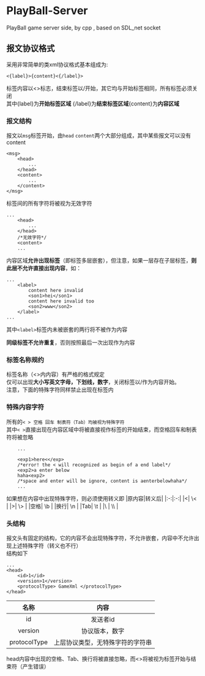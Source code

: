 # PlayBall-Server
PlayBall game server side, by cpp , based on SDL_net socket

## 报文协议格式
采用非常简单的类xml协议格式基本组成为:
```
<{label}>{content}<{/label}>
```
标签内容以<>标志，结束标签以/开始，其它均与开始标签相同，所有标签必须关闭  
其中{label}为**开始标签区域** {/label}为**结束标签区域**{content}为**内容区域**

### 报文结构
报文以```msg```标签开始，由```head``` ```content```两个大部分组成，其中某些报文可以没有content
```
<msg>
    <head>
        ...
    </head>
    <content>
        ...
    </content>
</msg>
```
标签间的所有字符将被视为无效字符
```
...
    <head>
        ...
    </head>
    /*无效字符*/
    <content>
    ...
```
内容区域**允许出现标签**（即标签多层嵌套），但注意，如果一层存在子层标签，**则此层不允许直接出现内容**，如：
```
...
    <label>
        content here invalid
        <son1>hei</son1>
        content here invalid too
        <son2>www</son2>
    </label>
...
```
其中```<label>```标签内未被嵌套的两行将不被作为内容

**同级标签不允许重复**，否则按照最后一次出现作为内容

### 标签名称规约
标签名称（<>内内容）有严格的格式规定  
仅可以出现**大小写英文字母，下划线，数字**，关闭标签以/作为内容开始。  
注意，下面的特殊字符同样禁止出现在标签内

### 特殊内容字符
所有的```< > 空格 回车 制表符（Tab）均被视为特殊字符```  
其中```< >```直接出现在内容区域中将被直接视作标签的开始结束，而空格回车和制表符将被忽略
```
    ...
    
    <exp1>here<</exp>
    /*error! the < will recognized as begin of a end label*/
    <exp2>a enter below
    haha<exp2>
    /*space and enter will be ignore, content is aenterbelowhaha*/
    ...
```

如果想在内容中出现特殊字符，则必须使用转义即
|原内容|转义后|
|:-:|:-:|
|<| \\< |
|>| \\> |
|空格| \\b |
|换行| \\n |
|Tab| \\t |
|\\ | \\\\ |

### 头结构
报文头有固定的结构，它的内容不会出现特殊字符，不允许嵌套，内容中不允许出现上述特殊字符（转义也不行）  
结构如下
```
...
<head>
    <id>1</id>
    <version>1</version>
    <protocolType> GameXml </protocolType>
</head>
```
|名称|内容|
|:-:|:-:|
|id|发送者id|
|version|协议版本，数字|
|protocolType|上层协议类型，无特殊字符的字符串|  

head内容中出现的空格、Tab、换行将被直接忽略，而<>将被视为标签开始与结束符（产生错误）